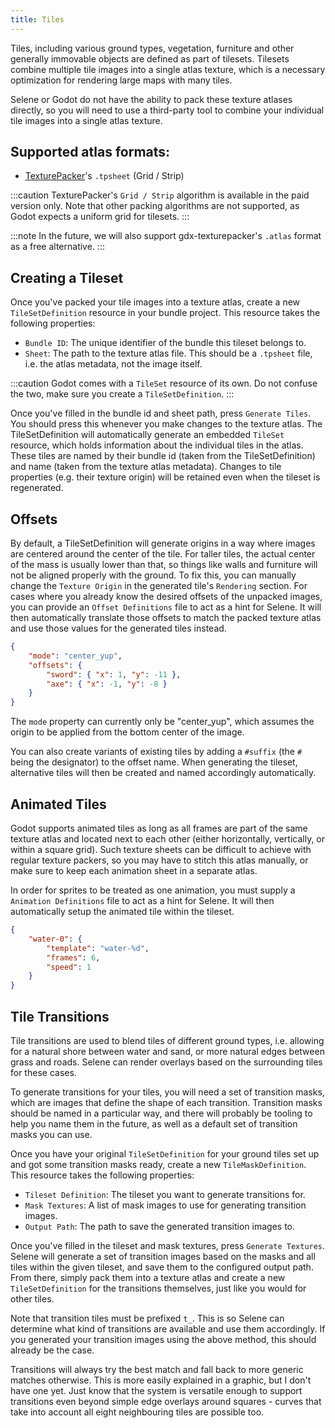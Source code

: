 ```yaml
---
title: Tiles
---
```


Tiles, including various ground types, vegetation, furniture and other generally immovable objects are defined as part of tilesets. Tilesets combine multiple tile images into a single atlas texture, which is a necessary optimization for rendering large maps with many tiles.

Selene or Godot do not have the ability to pack these texture atlases directly, so you will need to use a third-party tool to combine your individual tile images into a single atlas texture.

## Supported atlas formats:

-   [TexturePacker](https://www.codeandweb.com/texturepacker)'s `.tpsheet` (Grid / Strip)

:::caution
TexturePacker's `Grid / Strip` algorithm is available in the paid version only. Note that other packing algorithms are not supported, as Godot expects a uniform grid for tilesets.
:::

:::note
In the future, we will also support gdx-texturepacker's `.atlas` format as a free alternative.
:::

## Creating a Tileset

Once you've packed your tile images into a texture atlas, create a new `TileSetDefinition` resource in your bundle project. This resource takes the following properties:

-   `Bundle ID`: The unique identifier of the bundle this tileset belongs to.
-   `Sheet`: The path to the texture atlas file. This should be a `.tpsheet` file, i.e. the atlas metadata, not the image itself.

:::caution
Godot comes with a `TileSet` resource of its own. Do not confuse the two, make sure you create a `TileSetDefinition`.
:::

Once you've filled in the bundle id and sheet path, press `Generate Tiles`. You should press this whenever you make changes to the texture atlas. The TileSetDefinition will automatically generate an embedded `TileSet` resource, which holds information about the individual tiles in the atlas. These tiles are named by their bundle id (taken from the TileSetDefinition) and name (taken from the texture atlas metadata).
Changes to tile properties (e.g. their texture origin) will be retained even when the tileset is regenerated.

## Offsets

By default, a TileSetDefinition will generate origins in a way where images are centered around the center of the tile. For taller tiles, the actual center of the mass is usually lower than that, so things like walls and furniture will not be aligned properly with the ground. To fix this, you can manually change the `Texture Origin` in the generated tile's `Rendering` section. For cases where you already know the desired offsets of the unpacked images, you can provide an `Offset Definitions` file to act as a hint for Selene. It will then automatically translate those offsets to match the packed texture atlas and use those values for the generated tiles instead.

```json
{
    "mode": "center_yup",
    "offsets": {
        "sword": { "x": 1, "y": -11 },
        "axe": { "x": -1, "y": -8 }
    }
}
```

The `mode` property can currently only be "center_yup", which assumes the origin to be applied from the bottom center of the image.

You can also create variants of existing tiles by adding a `#suffix` (the `#` being the designator) to the offset name. When generating the tileset, alternative tiles will then be created and named accordingly automatically.

## Animated Tiles

Godot supports animated tiles as long as all frames are part of the same texture atlas and located next to each other (either horizontally, vertically, or within a square grid). Such texture sheets can be difficult to achieve with regular texture packers, so you may have to stitch this atlas manually, or make sure to keep each animation sheet in a separate atlas.

In order for sprites to be treated as one animation, you must supply a `Animation Definitions` file to act as a hint for Selene. It will then automatically setup the animated tile within the tileset.

```json
{
    "water-0": {
        "template": "water-%d",
        "frames": 6,
        "speed": 1
    }
}
```

## Tile Transitions

Tile transitions are used to blend tiles of different ground types, i.e. allowing for a natural shore between water and sand, or more natural edges between grass and roads. Selene can render overlays based on the surrounding tiles for these cases.

To generate transitions for your tiles, you will need a set of transition masks, which are images that define the shape of each transition. Transition masks should be named in a particular way, and there will probably be tooling to help you name them in the future, as well as a default set of transition masks you can use.

Once you have your original `TileSetDefinition` for your ground tiles set up and got some transition masks ready, create a new `TileMaskDefinition`. This resource takes the following properties:

- `Tileset Definition`: The tileset you want to generate transitions for.
- `Mask Textures`: A list of mask images to use for generating transition images.
- `Output Path`: The path to save the generated transition images to.

Once you've filled in the tileset and mask textures, press `Generate Textures`. Selene will generate a set of transition images based on the masks and all tiles within the given tileset, and save them to the configured output path. From there, simply pack them into a texture atlas and create a new `TileSetDefinition` for the transitions themselves, just like you would for other tiles.

Note that transition tiles must be prefixed `t_`. This is so Selene can determine what kind of transitions are available and use them accordingly. If you generated your transition images using the above method, this should already be the case.

Transitions will always try the best match and fall back to more generic matches otherwise. This is more easily explained in a graphic, but I don't have one yet. Just know that the system is versatile enough to support transitions even beyond simple edge overlays around squares - curves that take into account all eight neighbouring tiles are possible too.